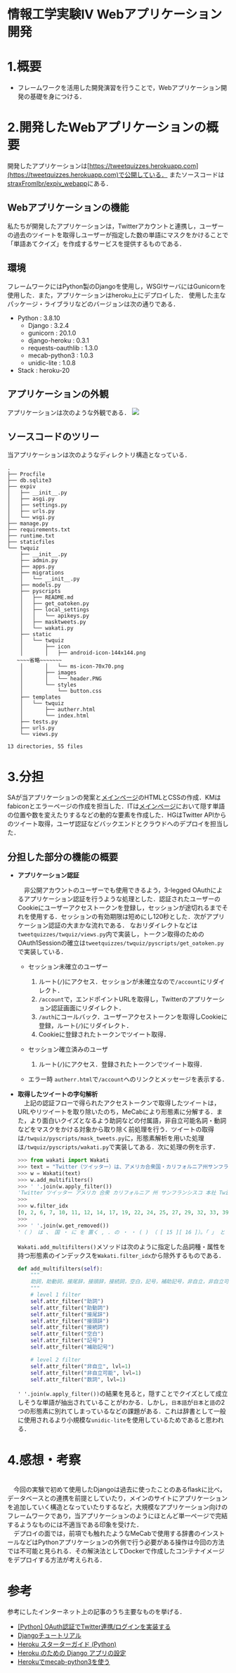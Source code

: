 # 情報工学実験IV Webアプリケーション開発

# 1.概要
- フレームワークを活用した開発演習を行うことで，Webアプリケーション開発の基礎を身につける．


# 2.開発したWebアプリケーションの概要
開発したアプリケーションは[https://tweetquizzes.herokuapp.com](https://tweetquizzes.herokuapp.com)で公開している．
またソースコードは[straxFromIbr/expiv_webapp](https://github.com/straxFromIbr/expiv_webapp)にある．

## Webアプリケーションの機能
私たちが開発したアプリケーションは，Twitterアカウントと連携し，ユーザーの過去のツイートを取得しユーザーが指定した数の単語にマスクをかけることで「単語あてクイズ」を作成するサービスを提供するものである．

## 環境
フレームワークにはPython製のDjangoを使用し，WSGIサーバにはGunicornを使用した．また，アプリケーションはheroku上にデプロイした．
使用した主なパッケージ・ライブラリなどのバージョンは次の通りである．

- Python : 3.8.10
  - Django : 3.2.4
  - gunicorn : 20.1.0
  - django-heroku : 0.3.1
  - requests-oauthlib : 1.3.0
  - mecab-python3 : 1.0.3
  - unidic-lite : 1.0.8
- Stack : heroku-20

## アプリケーションの外観
アプリケーションは次のような外観である．
![](img/app_scshot.jpg)

## ソースコードのツリー
当アプリケーションは次のようなディレクトリ構造となっている．
```tree
.
├── Procfile
├── db.sqlite3
├── expiv
│   ├── __init__.py
│   ├── asgi.py
│   ├── settings.py
│   ├── urls.py
│   └── wsgi.py
├── manage.py
├── requirements.txt
├── runtime.txt
├── staticfiles
└── twquiz
    ├── __init__.py
    ├── admin.py
    ├── apps.py
    ├── migrations
    │   └── __init__.py
    ├── models.py
    ├── pyscripts
    │   ├── README.md
    │   ├── get_oatoken.py
    │   ├── local_settings
    │   │   └── apikeys.py
    │   ├── masktweets.py
    │   └── wakati.py
    ├── static
    │   └── twquiz
    │       ├── icon
    │       │   ├── android-icon-144x144.png
   ~~~~省略~~~~~~~ 
    │       │   └── ms-icon-70x70.png
    │       ├── images
    │       │   └── header.PNG
    │       └── styles
    │           └── button.css
    ├── templates
    │   └── twquiz
    │       ├── autherr.html
    │       └── index.html
    ├── tests.py
    ├── urls.py
    └── views.py

13 directories, 55 files

```
# 3.分担
SAが当アプリケーションの発案と[メインページ](https://tweetquizzes.herokuapp.com)のHTMLとCSSの作成．KMはfabiconとエラーページの作成を担当した．ITは[メインページ](https://tweetquizzes.herokuapp.com)において隠す単語の位置や数を変えたりするなどの動的な要素を作成した．HGはTwitter APIからのツイート取得，ユーザ認証などバックエンドとクラウドへのデプロイを担当した．

## 分担した部分の機能の概要
- **アプリケーション認証**  

	　非公開アカウントのユーザーでも使用できるよう，3-legged OAuthによるアプリケーション認証を行うような処理とした．認証されたユーザーのCookieにユーザーアクセストークンを登録し，セッションが途切れるまでそれを使用する．セッションの有効期限は短めにし120秒とした．次がアプリケーション認証の大まかな流れである． なおリダイレクトなどは`tweetquizzes/twquiz/views.py`内で実装し，トークン取得のためのOAuth1Sessionの確立は`tweetquizzes/twquiz/pyscripts/get_oatoken.py`で実装している．

	- セッション未確立のユーザー
		1. ルート(`/`)にアクセス．セッションが未確立なので`/account`にリダイレクト．
		2. `/account`で，エンドポイントURLを取得し，Twitterのアプリケーション認証画面にリダイレクト．
		3. `/auth`にコールバック．ユーザーアクセストークンを取得しCookieに登録，ルート(`/`)にリダイレクト．
		4. Cookieに登録されたトークンでツイート取得．

	- セッション確立済みのユーザ
		1. ルート(`/`)にアクセス．登録されたトークンでツイート取得．

	- エラー時
		`autherr.html`で`/account`へのリンクとメッセージを表示する．

- **取得したツイートの字句解析**  
	　上記の認証フローで得られたアクセストークンで取得したツイートは，URLやリツイートを取り除いたのち，MeCabにより形態素に分解する．また，より面白いクイズとなるよう助詞などの付属語，非自立可能名詞・動詞などをマスクをかける対象から取り除く前処理を行う．ツイートの取得は`/twquiz/pyscripts/mask_tweets.py`に，形態素解析を用いた処理は`/twquiz/pyscripts/wakati.py`で実装してある．次に処理の例を示す． 

	```python
	>>> from wakati import Wakati
	>>> text = "Twitter（ツイッター）は、アメリカ合衆国・カリフォルニア州サンフランシスコに本社を置くTwitter, Inc.のソーシャル・ネットワーキング・サービス (SNS)（情報サービス[15][16]）。「ツイート」と呼ばれる半角280文字（日本語、中国語、韓国語は全角140文字）以内のテキストや画像、動画、URLを投稿できる。"
	>>> w = Wakati(text)
	>>> w.add_multifilters()
	>>> ' '.join(w.apply_filter())
	'Twitter ツイッター アメリカ 合衆 カリフォルニア 州 サンフランシスコ 本社 Twitter Inc ソーシャル ネット ワーキング サービス SNS 情報 サービス ツイート 呼ば 半角 文字 日本 語 中国 語 韓国 語 全角 文字 以内 テキスト 画像 動画 URL 投稿'
	>>>
	>>> w.filter_idx
	[0, 2, 6, 7, 10, 11, 12, 14, 17, 19, 22, 24, 25, 27, 29, 32, 33, 39, 42, 44, 46, 48, 49, 51, 52, 54, 55, 57, 59, 61, 63, 65, 67, 69, 71]
	>>>
	>>> ' '.join(w.get_removed())
	'（ ） は 、 国 ・ に を 置く , . の ・ ・ ( ) （ [ 15 ][ 16 ]）。「 」 と れる 280 （ 、 、 は 140 ） の や 、 、 を できる 。'

	```
	`Wakati.add_multifilters()`メソッドは次のように指定した品詞種・属性を持つ形態素のインデックスを`Wakati.filter_idx`から除外するものである．

	```python Wakati.py
	def add_multifilters(self):
        """
        助詞，助動詞，接尾辞，接頭辞，接続詞，空白，記号，補助記号，非自立，非自立可能な単語をフィルタリング
        """
        # level 1 filter
        self.attr_filter("助詞")
        self.attr_filter("助動詞")
        self.attr_filter("接尾辞")
        self.attr_filter("接頭辞")
        self.attr_filter("接続詞")
        self.attr_filter("空白")
        self.attr_filter("記号")
        self.attr_filter("補助記号")

        # level 2 filter
        self.attr_filter("非自立", lvl=1)
        self.attr_filter("非自立可能", lvl=1)
        self.attr_filter("数詞", lvl=1)
	```

	`' '.join(w.apply_filter())`の結果を見ると，隠すことでクイズとして成立しそうな単語が抽出されていることがわかる．しかし，`日本語`が`日本`と`語`の2つの形態素に別れてしまっているなどの課題がある．これは辞書として一般に使用されるより小規模な`unidic-lite`を使用しているためであると思われる．


# 4.感想・考察
　    
　今回の実験で初めて使用したDjangoは過去に使ったことのあるflaskに比べ，データベースとの連携を前提としていたり，メインのサイトにアプリケーションを追加していく構造となっていたりするなど，大規模なアプリケーション向けのフレームワークであり，当アプリケーションのようにほとんど単一ページで完結するようなものには不適当である印象を受けた．  
　デプロイの面では，前項でも触れたようなMeCabで使用する辞書のインストールなどはPythonアプリケーションの外側で行う必要がある操作は今回の方法では不可能と見られる．その解決法としてDockerで作成したコンテナイメージをデプロイする方法が考えられる．

# 参考
参考にしたインターネット上の記事のうち主要なものを挙げる．
- [[Python] OAuth認証でTwitter連携/ログインを実装する](https://qiita.com/mikan3rd/items/686e4978f9e1111628e9)
- [Djangoチュートリアル](https://docs.djangoproject.com/ja/3.2/intro/)
- [Heroku スターターガイド (Python)](https://devcenter.heroku.com/ja/articles/getting-started-with-python#procfile)
- [Heroku のための Django アプリの設定](https://devcenter.heroku.com/ja/articles/django-app-configuration)
- [Herokuでmecab-python3を使う](https://qiita.com/shimajiroxyz/items/1a7629e6c5da907b2926)